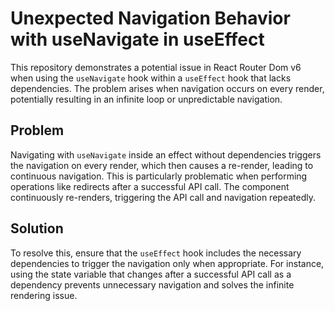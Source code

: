# Unexpected Navigation Behavior with useNavigate in useEffect

This repository demonstrates a potential issue in React Router Dom v6 when using the `useNavigate` hook within a `useEffect` hook that lacks dependencies.  The problem arises when navigation occurs on every render, potentially resulting in an infinite loop or unpredictable navigation.

## Problem

Navigating with `useNavigate` inside an effect without dependencies triggers the navigation on every render, which then causes a re-render, leading to continuous navigation. This is particularly problematic when performing operations like redirects after a successful API call. The component continuously re-renders, triggering the API call and navigation repeatedly.

## Solution

To resolve this, ensure that the `useEffect` hook includes the necessary dependencies to trigger the navigation only when appropriate. For instance, using the state variable that changes after a successful API call as a dependency prevents unnecessary navigation and solves the infinite rendering issue.